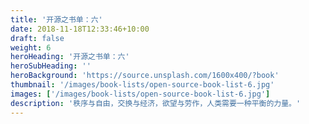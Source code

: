```yaml
---
title: '开源之书单：六'
date: 2018-11-18T12:33:46+10:00
draft: false
weight: 6
heroHeading: '开源之书单：六'
heroSubHeading: ''
heroBackground: 'https://source.unsplash.com/1600x400/?book'
thumbnail: '/images/book-lists/open-source-book-list-6.jpg'
images: ['/images/book-lists/open-source-book-list-6.jpg']
description: '秩序与自由，交换与经济，欲望与劳作，人类需要一种平衡的力量。'
---
```



